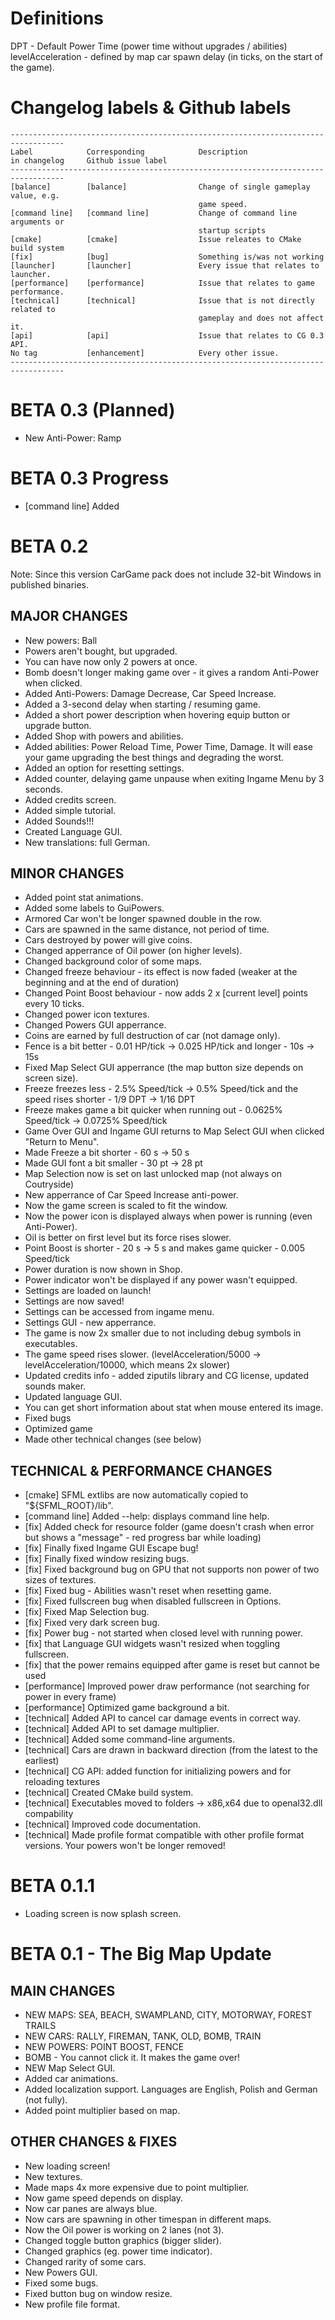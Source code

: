 # Definitions

DPT - Default Power Time (power time without upgrades / abilities)
levelAcceleration - defined by map car spawn delay (in ticks, on the start of the game).

# Changelog labels & Github labels

	----------------------------------------------------------------------------------
	Label            Corresponding            Description
	in changelog     Github issue label        
	----------------------------------------------------------------------------------
	[balance]        [balance]                Change of single gameplay value, e.g.
											  game speed.
	[command line]   [command line]           Change of command line arguments or
											  startup scripts
	[cmake]          [cmake]                  Issue releates to CMake build system
	[fix]            [bug]                    Something is/was not working
	[launcher]       [launcher]               Every issue that relates to launcher.
	[performance]    [performance]            Issue that relates to game performance.
	[technical]      [technical]              Issue that is not directly related to
											  gameplay and does not affect it.
	[api]            [api]                    Issue that relates to CG 0.3 API.
	No tag           [enhancement]            Every other issue.
	----------------------------------------------------------------------------------

# BETA 0.3 (Planned)
+ New Anti-Power: Ramp

# BETA 0.3 Progress
* [command line] Added  

# BETA 0.2
Note: Since this version CarGame pack does not include 32-bit Windows in published binaries.

## MAJOR CHANGES
+ New powers: Ball
+ Powers aren't bought, but upgraded.
+ You can have now only 2 powers at once.
+ Bomb doesn't longer making game over - it gives a random Anti-Power when clicked.
+ Added Anti-Powers: Damage Decrease, Car Speed Increase.
+ Added a 3-second delay when starting / resuming game.
+ Added a short power description when hovering equip button or upgrade button.
+ Added Shop with powers and abilities.
+ Added abilities: Power Reload Time, Power Time, Damage. It will ease your game upgrading the best things and degrading the worst.
+ Added an option for resetting settings.
+ Added counter, delaying game unpause when exiting Ingame Menu by 3 seconds.
+ Added credits screen.
+ Added simple tutorial.
+ Added Sounds!!!
+ Created Language GUI.
+ New translations: full German.

## MINOR CHANGES
* Added point stat animations.
* Added some labels to GuiPowers.
* Armored Car won't be longer spawned double in the row.
* Cars are spawned in the same distance, not period of time.
* Cars destroyed by power will give coins.
* Changed apperrance of Oil power (on higher levels).
* Changed background color of some maps.
* Changed freeze behaviour - its effect is now faded (weaker at the beginning and at the end of duration)
* Changed Point Boost behaviour - now adds 2 x [current level] points every 10 ticks.
* Changed power icon textures.
* Changed Powers GUI apperrance.
* Coins are earned by full destruction of car (not damage only).
* Fence is a bit better - 0.01 HP/tick -> 0.025 HP/tick and longer - 10s -> 15s
* Fixed Map Select GUI apperrance (the map button size depends on screen size).
* Freeze freezes less - 2.5% Speed/tick -> 0.5% Speed/tick and the speed rises shorter - 1/9 DPT -> 1/16 DPT
* Freeze makes game a bit quicker when running out - 0.0625% Speed/tick -> 0.0725% Speed/tick
* Game Over GUI and Ingame GUI returns to Map Select GUI when clicked "Return to Menu".
* Made Freeze a bit shorter - 60 s -> 50 s
* Made GUI font a bit smaller - 30 pt -> 28 pt
* Map Selection now is set on last unlocked map (not always on Coutryside)
* New apperrance of Car Speed Increase anti-power.
* Now the game screen is scaled to fit the window. 
* Now the power icon is displayed always when power is running (even Anti-Power).
* Oil is better on first level but its force rises slower.
* Point Boost is shorter - 20 s -> 5 s and makes game quicker - 0.005 Speed/tick
* Power duration is now shown in Shop.
* Power indicator won't be displayed if any power wasn't equipped.
* Settings are loaded on launch!
* Settings are now saved!
* Settings can be accessed from ingame menu.
* Settings GUI - new apperrance.
* The game is now 2x smaller due to not including debug symbols in executables.
* The game speed rises slower. (levelAcceleration/5000 -> levelAcceleration/10000, which means 2x slower)
* Updated credits info - added ziputils library and CG license, updated sounds maker.
* Updated language GUI.
* You can get short information about stat when mouse entered its image.
* Fixed bugs
* Optimized game
* Made other technical changes (see below)

## TECHNICAL & PERFORMANCE CHANGES
* [cmake] SFML extlibs are now automatically copied to "${SFML_ROOT}/lib".
* [command line] Added --help: displays command line help.
* [fix] Added check for resource folder (game doesn't crash when error but shows a "message" - red progress bar while loading)
* [fix] Finally fixed Ingame GUI Escape bug!
* [fix] Finally fixed window resizing bugs.
* [fix] Fixed background bug on GPU that not supports non power of two sizes of textures.
* [fix] Fixed bug - Abilities wasn't reset when resetting game.
* [fix] Fixed fullscreen bug when disabled fullscreen in Options.
* [fix] Fixed Map Selection bug.
* [fix] Fixed very dark screen bug.
* [fix] Power bug - not started when closed level with running power.
* [fix] that Language GUI widgets wasn't resized when toggling fullscreen.
* [fix] that the power remains equipped after game is reset but cannot be used
* [performance] Improved power draw performance (not searching for power in every frame)
* [performance] Optimized game background a bit.
* [technical] Added API to cancel car damage events in correct way.
* [technical] Added API to set damage multiplier.
* [technical] Added some command-line arguments.
* [technical] Cars are drawn in backward direction (from the latest to the earliest)
* [technical] CG API: added function for initializing powers and for reloading textures
* [technical] Created CMake build system.
* [technical] Executables moved to folders ->  x86,x64 due to openal32.dll compability
* [technical] Improved code documentation.
* [technical] Made profile format compatible with other profile format versions. Your powers won't be longer removed!

# BETA 0.1.1
* Loading screen is now splash screen.

# BETA 0.1 - The Big Map Update

## MAIN CHANGES
+ NEW MAPS: SEA, BEACH, SWAMPLAND, CITY, MOTORWAY, FOREST TRAILS
+ NEW CARS: RALLY, FIREMAN, TANK, OLD, BOMB, TRAIN
+ NEW POWERS: POINT BOOST, FENCE
+ BOMB - You cannot click it. It makes the game over!
+ NEW Map Select GUI.
+ Added car animations.
+ Added localization support. Languages are English, Polish and German (not fully).
+ Added point multiplier based on map.

## OTHER CHANGES & FIXES
* New loading screen!
* New textures.
* Made maps 4x more expensive due to point multiplier.
* Now game speed depends on display.
* Now car panes are always blue.
* Now cars are spawning in other timespan in different maps.
* Now the Oil power is working on 2 lanes (not 3).
* Changed toggle button graphics (bigger slider).
* Changed graphics (eg. power time indicator).
* Changed rarity of some cars.
* New Powers GUI.
* Fixed some bugs.
* Fixed button bug on window resize.
* New profile file format.
